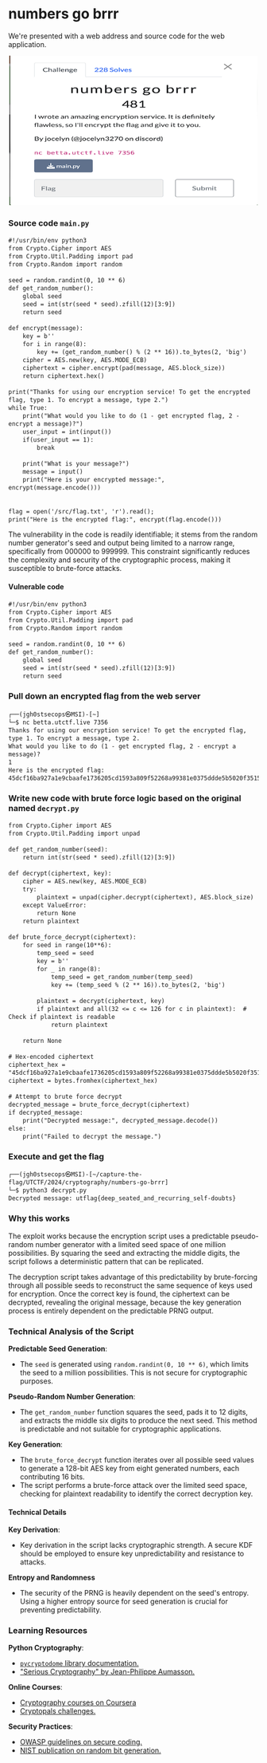 # numbers go brrr
We're presented with a web address and source code for the web application.

<p align="center">
  <img src="./_resources/a257d01dfa91419eb9a0bc53930ef914.png" alt="numbers go brrr" width="500" height="300" />
</p>

### Source code `main.py`
```
#!/usr/bin/env python3
from Crypto.Cipher import AES
from Crypto.Util.Padding import pad
from Crypto.Random import random

seed = random.randint(0, 10 ** 6)
def get_random_number():
    global seed 
    seed = int(str(seed * seed).zfill(12)[3:9])
    return seed

def encrypt(message):
    key = b''
    for i in range(8):
        key += (get_random_number() % (2 ** 16)).to_bytes(2, 'big')
    cipher = AES.new(key, AES.MODE_ECB)
    ciphertext = cipher.encrypt(pad(message, AES.block_size))
    return ciphertext.hex()

print("Thanks for using our encryption service! To get the encrypted flag, type 1. To encrypt a message, type 2.")
while True:
    print("What would you like to do (1 - get encrypted flag, 2 - encrypt a message)?")
    user_input = int(input())
    if(user_input == 1):
        break

    print("What is your message?")
    message = input()
    print("Here is your encrypted message:", encrypt(message.encode()))


flag = open('/src/flag.txt', 'r').read();
print("Here is the encrypted flag:", encrypt(flag.encode()))

```

The vulnerability in the code is readily identifiable; it stems from the random number generator's seed and output being limited to a narrow range, specifically from 000000 to 999999. This constraint significantly reduces the complexity and security of the cryptographic process, making it susceptible to brute-force attacks.

#### Vulnerable code
```
#!/usr/bin/env python3
from Crypto.Cipher import AES
from Crypto.Util.Padding import pad
from Crypto.Random import random

seed = random.randint(0, 10 ** 6)
def get_random_number():
    global seed 
    seed = int(str(seed * seed).zfill(12)[3:9])
    return seed
```

### Pull down an encrypted flag from the web server 
```
┌──(jgh0stsecops㉿MSI)-[~]
└─$ nc betta.utctf.live 7356
Thanks for using our encryption service! To get the encrypted flag, type 1. To encrypt a message, type 2.
What would you like to do (1 - get encrypted flag, 2 - encrypt a message)?
1
Here is the encrypted flag: 45dcf16ba927a1e9cbaafe1736205cd1593a809f52268a99381e0375ddde5b5020f3515edf49f658abc94460dc1d9fd9
```



### Write new code with brute force logic based on the original named `decrypt.py`
```
from Crypto.Cipher import AES
from Crypto.Util.Padding import unpad

def get_random_number(seed):
    return int(str(seed * seed).zfill(12)[3:9])

def decrypt(ciphertext, key):
    cipher = AES.new(key, AES.MODE_ECB)
    try:
        plaintext = unpad(cipher.decrypt(ciphertext), AES.block_size)
    except ValueError:
        return None
    return plaintext

def brute_force_decrypt(ciphertext):
    for seed in range(10**6):
        temp_seed = seed
        key = b''
        for _ in range(8):
            temp_seed = get_random_number(temp_seed)
            key += (temp_seed % (2 ** 16)).to_bytes(2, 'big')

        plaintext = decrypt(ciphertext, key)
        if plaintext and all(32 <= c <= 126 for c in plaintext):  # Check if plaintext is readable
            return plaintext

    return None

# Hex-encoded ciphertext
ciphertext_hex = "45dcf16ba927a1e9cbaafe1736205cd1593a809f52268a99381e0375ddde5b5020f3515edf49f658abc94460dc1d9fd9"
ciphertext = bytes.fromhex(ciphertext_hex)

# Attempt to brute force decrypt
decrypted_message = brute_force_decrypt(ciphertext)
if decrypted_message:
    print("Decrypted message:", decrypted_message.decode())
else:
    print("Failed to decrypt the message.")

```
### Execute and get the flag
```
┌──(jgh0stsecops㉿MSI)-[~/capture-the-flag/UTCTF/2024/cryptography/numbers-go-brrr]
└─$ python3 decrypt.py
Decrypted message: utflag{deep_seated_and_recurring_self-doubts}
```

### Why this works
The exploit works because the encryption script uses a predictable pseudo-random number generator with a limited seed space of one million possibilities. By squaring the seed and extracting the middle digits, the script follows a deterministic pattern that can be replicated. 

The decryption script takes advantage of this predictability by brute-forcing through all possible seeds to reconstruct the same sequence of keys used for encryption. Once the correct key is found, the ciphertext can be decrypted, revealing the original message, because the key generation process is entirely dependent on the predictable PRNG output.


### Technical Analysis of the Script

**Predictable Seed Generation**: 
- The `seed` is generated using `random.randint(0, 10 ** 6)`, which limits the seed to a million possibilities. This is not secure for cryptographic purposes.

**Pseudo-Random Number Generation**: 
- The `get_random_number` function squares the seed, pads it to 12 digits, and extracts the middle six digits to produce the next seed. This method is predictable and not suitable for cryptographic applications.

**Key Generation**: 
- The `brute_force_decrypt` function iterates over all possible seed values to generate a 128-bit AES key from eight generated numbers, each contributing 16 bits.
- The script performs a brute-force attack over the limited seed space, checking for plaintext readability to identify the correct decryption key.

#### Technical Details

**Key Derivation**: 
- Key derivation in the script lacks cryptographic strength. A secure KDF should be employed to ensure key unpredictability and resistance to attacks.

**Entropy and Randomness** 
- The security of the PRNG is heavily dependent on the seed's entropy. Using a higher entropy source for seed generation is crucial for preventing predictability.

### Learning Resources
**Python Cryptography**:
- [`pycryptodome` library documentation.](https://pycryptodome.readthedocs.io/en/latest/)
- ["Serious Cryptography" by Jean-Philippe Aumasson.](https://www.amazon.com/Serious-Cryptography-Practical-Introduction-Encryption/dp/1593278268)

**Online Courses**:
- [Cryptography courses on Coursera](https://www.coursera.org/search?query=Cryptography)
- [Cryptopals challenges.](https://cryptopals.com)

**Security Practices**:
- [OWASP guidelines on secure coding.](https://owasp.org/www-project-secure-coding-practices-quick-reference-guide/stable-en/01-introduction/05-introduction)
- [NIST publication on random bit generation.](https://csrc.nist.gov/projects/random-bit-generation)
